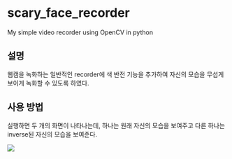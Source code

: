 # scary_face_recorder
My simple video recorder using OpenCV in python

<h2>설명</h2>
<p>웹캠을 녹화하는 일반적인 recorder에 색 반전 기능을 추가하여 자신의 모습을 무섭게 보이게 녹화할 수 있도록 하였다.</p>
<h2>사용 방법</h2>
<p>실행하면 두 개의 화면이 나타나는데, 하나는 원래 자신의 모습을 보여주고 다른 하나는 inverse된 자신의 모습을 보여준다.</p>
<img src="https://github.com/Cho1jaeho/scary_face_recorder/assets/162866830/65bcdab4-0f4a-4ab1-9fcf-38285c824de5">
